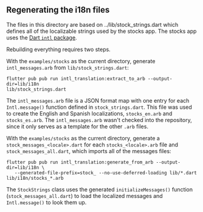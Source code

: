 ## Regenerating the i18n files

The files in this directory are based on ../lib/stock_strings.dart
which defines all of the localizable strings used by the stocks
app. The stocks app uses
the [Dart `intl` package](https://github.com/dart-lang/intl).

Rebuilding everything requires two steps.

With the `examples/stocks` as the current directory, generate
`intl_messages.arb` from `lib/stock_strings.dart`:
```
flutter pub pub run intl_translation:extract_to_arb --output-dir=lib/i18n 
lib/stock_strings.dart
```
The `intl_messages.arb` file is a JSON format map with one entry for
each `Intl.message()` function defined in `stock_strings.dart`. This
file was used to create the English and Spanish localizations,
`stocks_en.arb` and `stocks_es.arb`. The `intl_messages.arb` wasn't
checked into the repository, since it only serves as a template for
the other `.arb` files.


With the `examples/stocks` as the current directory, generate a
`stock_messages_<locale>.dart` for each `stocks_<locale>.arb` file and
`stock_messages_all.dart`, which imports all of the messages files:
```
flutter pub pub run intl_translation:generate_from_arb --output-dir=lib/i18n \
   --generated-file-prefix=stock_ --no-use-deferred-loading lib/*.dart lib/i18n/stocks_*.arb
```

The `StockStrings` class uses the generated `initializeMessages()`
function (`stock_messages_all.dart`) to load the localized messages
and `Intl.message()` to look them up.
